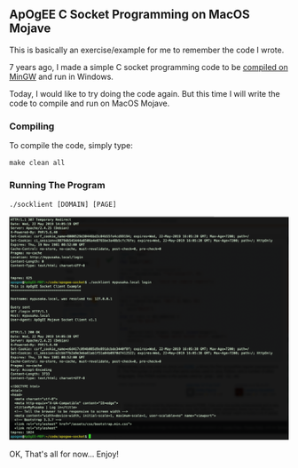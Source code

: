 ## ApOgEE C Socket Programming on MacOS Mojave

This is basically an exercise/example for me to remember the code I wrote.

7 years ago, I made a simple C socket programming code to be [compiled on MinGW](https://github.com/ApOgEE/mingw-c-socket) and run in Windows. 

Today, I would like to try doing the code again. But this time I will write the code to compile and run on MacOS Mojave.

### Compiling

To compile the code, simply type:
```
make clean all
```

### Running The Program

```
./socklient [DOMAIN] [PAGE]
```

![screen](doc/screenshot.png)

OK, That's all for now... Enjoy!
